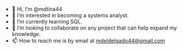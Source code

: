 - 👋 Hi, I’m @mdtina44
- 👀 I’m interested in becoming a systems analyst.
- 🌱 I’m currently learning SQL.
- 💞️ I’m looking to collaborate on any project that can help expand my knowledge.
- 📫 How to reach me is by email at mdeldelgado44@gmail.com

<!---
mdtina44/mdtina44 is a ✨ special ✨ repository because its `README.md` (this file) appears on your GitHub profile.
You can click the Preview link to take a look at your changes.
--->
